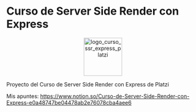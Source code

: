 # Curso de Server Side Render con Express

<p align='center'>
<img src='https://static.platzi.com/media/achievements/badge-server-side-render-f14783e5-703c-45cb-b365-100e8193bf04.png' alt='logo_curso_ssr_express_platzi' width='100px' />
</p>

Proyecto del Curso de Server Side Render con Express de Platzi

Mis apuntes: https://www.notion.so/Curso-de-Server-Side-Render-con-Express-e0a48747be04478ab2e76078cba4aee6
